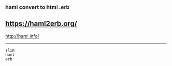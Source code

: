 ### haml convert to html .erb
https://haml2erb.org/
---

http://haml.info/

---



```
slim
haml
erb
```

```
```

```
```


